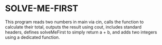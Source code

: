 # SOLVE-ME-FIRST
This program reads two numbers in main via cin, calls the function to calculate their total, outputs the result using cout, includes standard headers, defines solveMeFirst to simply return a + b, and adds two integers using a dedicated function.

